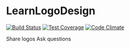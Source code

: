 # LearnLogoDesign   
[![Build Status](https://travis-ci.org/JeffKGabriel/LearnLogoDesign.svg?branch=master)](https://travis-ci.org/JeffKGabriel/LearnLogoDesign)  [![Test Coverage](https://codeclimate.com/github/codeclimate/codeclimate/badges/coverage.svg)](https://codeclimate.com/github/codeclimate/codeclimate/coverage) [![Code Climate](https://codeclimate.com/github/codeclimate/codeclimate/badges/gpa.svg)](https://codeclimate.com/github/codeclimate/codeclimate)



Share logos
Ask questions
